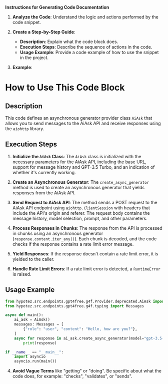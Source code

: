 **Instructions for Generating Code Documentation**

1. **Analyze the Code**: Understand the logic and actions performed by the code snippet.

2. **Create a Step-by-Step Guide**:
    - **Description**: Explain what the code block does.
    - **Execution Steps**: Describe the sequence of actions in the code.
    - **Usage Example**: Provide a code example of how to use the snippet in the project.

3. **Example**:

How to Use This Code Block
=========================================================================================

Description
-------------------------
This code defines an asynchronous generator provider class `AiAsk` that allows you to send messages to the AiAsk API and receive responses using the `aiohttp` library.

Execution Steps
-------------------------
1. **Initialize the `AiAsk` Class**: The `AiAsk` class is initialized with the necessary parameters for the AiAsk API, including the base URL, support for message history and GPT-3.5 Turbo, and an indication of whether it's currently working.

2. **Create an Asynchronous Generator**: The `create_async_generator` method is used to create an asynchronous generator that yields responses from the AiAsk API.

3. **Send Request to AiAsk API**: The method sends a POST request to the AiAsk API endpoint using `aiohttp.ClientSession` with headers that include the API's origin and referer. The request body contains the message history, model selection, prompt, and other parameters.

4. **Process Responses in Chunks**: The response from the API is processed in chunks using an asynchronous generator (`response.content.iter_any()`). Each chunk is decoded, and the code checks if the response contains a rate limit error message. 

5. **Yield Responses**: If the response doesn't contain a rate limit error, it is yielded to the caller. 

6. **Handle Rate Limit Errors**: If a rate limit error is detected, a `RuntimeError` is raised.

Usage Example
-------------------------

```python
from hypotez.src.endpoints.gpt4free.g4f.Provider.deprecated.AiAsk import AiAsk
from hypotez.src.endpoints.gpt4free.g4f.typing import Messages

async def main():
    ai_ask = AiAsk()
    messages: Messages = [
        {"role": "user", "content": "Hello, how are you?"},
    ]
    async for response in ai_ask.create_async_generator(model="gpt-3.5-turbo", messages=messages):
        print(response)

if __name__ == "__main__":
    import asyncio
    asyncio.run(main())
```

4. **Avoid Vague Terms** like "getting" or "doing". Be specific about what the code does, for example: "checks", "validates", or "sends".